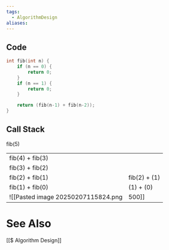 ```yaml
---
tags:
  - AlgorithmDesign
aliases:
---
```

## Code
```c
int fib(int n) {
	if (n == 0) {
		return 0;	
	}
	if (n == 1) {
		return 0;
	}

	return (fib(n-1) + fib(n-2));
}
```

## Call Stack
fib(5)

|                 |              |
| --------------- | ------------ |
| fib(4) + fib(3) |              |
| fib(3) + fib(2) |              |
| fib(2) + fib(1) | fib(2) + (1) |
| fib(1) + fib(0) | (1) + (0)    |
![[Pasted image 20250207115824.png|500]]

# See Also
[[$ Algorithm Design]]